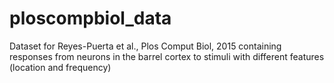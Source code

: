 # ploscompbiol_data
Dataset for Reyes-Puerta et al., Plos Comput Biol, 2015 containing responses from neurons in the barrel cortex to stimuli with different features (location and frequency)
